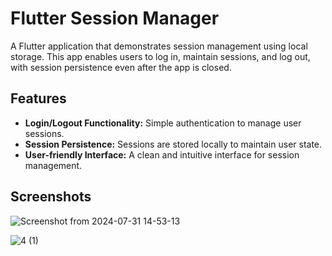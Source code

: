 # Flutter Session Manager

A Flutter application that demonstrates session management using local storage. This app enables users to log in, maintain sessions, and log out, with session persistence even after the app is closed.

## Features

- **Login/Logout Functionality:** Simple authentication to manage user sessions.
- **Session Persistence:** Sessions are stored locally to maintain user state.
- **User-friendly Interface:** A clean and intuitive interface for session management.

## Screenshots

![Screenshot from 2024-07-31 14-53-13](https://github.com/user-attachments/assets/c5311e13-8b77-45d3-989b-61633103d1ab)


![4 (1)](https://github.com/user-attachments/assets/86963ddc-00bb-4211-aaa9-250cf3fcfe1e)
